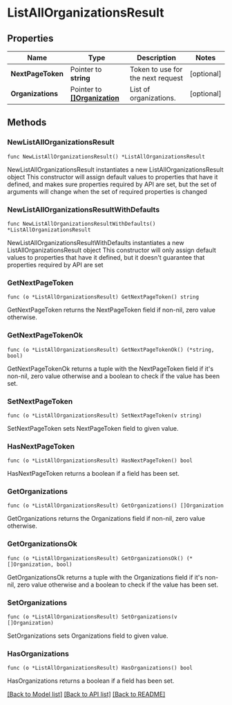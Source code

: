 # ListAllOrganizationsResult

## Properties

Name | Type | Description | Notes
------------ | ------------- | ------------- | -------------
**NextPageToken** | Pointer to **string** | Token to use for the next request | [optional] 
**Organizations** | Pointer to [**[]Organization**](Organization.md) | List of organizations. | [optional] 

## Methods

### NewListAllOrganizationsResult

`func NewListAllOrganizationsResult() *ListAllOrganizationsResult`

NewListAllOrganizationsResult instantiates a new ListAllOrganizationsResult object
This constructor will assign default values to properties that have it defined,
and makes sure properties required by API are set, but the set of arguments
will change when the set of required properties is changed

### NewListAllOrganizationsResultWithDefaults

`func NewListAllOrganizationsResultWithDefaults() *ListAllOrganizationsResult`

NewListAllOrganizationsResultWithDefaults instantiates a new ListAllOrganizationsResult object
This constructor will only assign default values to properties that have it defined,
but it doesn't guarantee that properties required by API are set

### GetNextPageToken

`func (o *ListAllOrganizationsResult) GetNextPageToken() string`

GetNextPageToken returns the NextPageToken field if non-nil, zero value otherwise.

### GetNextPageTokenOk

`func (o *ListAllOrganizationsResult) GetNextPageTokenOk() (*string, bool)`

GetNextPageTokenOk returns a tuple with the NextPageToken field if it's non-nil, zero value otherwise
and a boolean to check if the value has been set.

### SetNextPageToken

`func (o *ListAllOrganizationsResult) SetNextPageToken(v string)`

SetNextPageToken sets NextPageToken field to given value.

### HasNextPageToken

`func (o *ListAllOrganizationsResult) HasNextPageToken() bool`

HasNextPageToken returns a boolean if a field has been set.

### GetOrganizations

`func (o *ListAllOrganizationsResult) GetOrganizations() []Organization`

GetOrganizations returns the Organizations field if non-nil, zero value otherwise.

### GetOrganizationsOk

`func (o *ListAllOrganizationsResult) GetOrganizationsOk() (*[]Organization, bool)`

GetOrganizationsOk returns a tuple with the Organizations field if it's non-nil, zero value otherwise
and a boolean to check if the value has been set.

### SetOrganizations

`func (o *ListAllOrganizationsResult) SetOrganizations(v []Organization)`

SetOrganizations sets Organizations field to given value.

### HasOrganizations

`func (o *ListAllOrganizationsResult) HasOrganizations() bool`

HasOrganizations returns a boolean if a field has been set.


[[Back to Model list]](../README.md#documentation-for-models) [[Back to API list]](../README.md#documentation-for-api-endpoints) [[Back to README]](../README.md)


